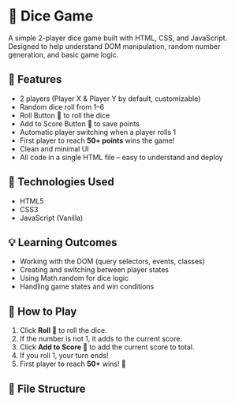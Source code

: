 # 🎲 Dice Game

A simple 2-player dice game built with HTML, CSS, and JavaScript. Designed to help understand DOM manipulation, random number generation, and basic game logic.

## 🚀 Features
- 2 players (Player X & Player Y by default, customizable)
- Random dice roll from 1–6
- Roll Button 🎲 to roll the dice
- Add to Score Button 💾 to save points
- Automatic player switching when a player rolls 1
- First player to reach **50+ points** wins the game!
- Clean and minimal UI
- All code in a single HTML file – easy to understand and deploy

## 🧠 Technologies Used
- HTML5
- CSS3
- JavaScript (Vanilla)



## 💡 Learning Outcomes
- Working with the DOM (query selectors, events, classes)
- Creating and switching between player states
- Using Math.random for dice logic
- Handling game states and win conditions

## 🎯 How to Play
1. Click **Roll 🎲** to roll the dice.
2. If the number is not 1, it adds to the current score.
3. Click **Add to Score 💾** to add the current score to total.
4. If you roll 1, your turn ends!
5. First player to reach **50+** wins! 🎉

## 📂 File Structure

